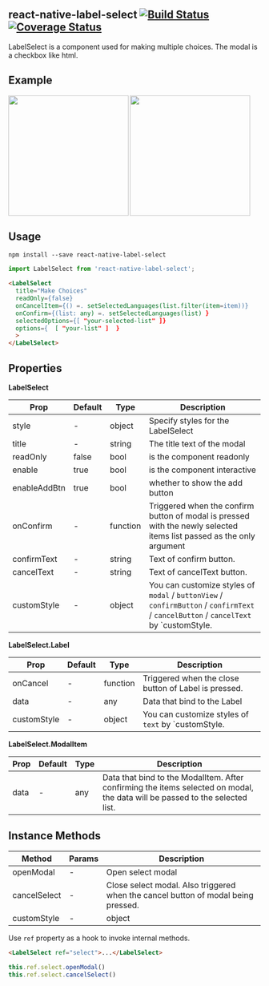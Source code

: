 ## react-native-label-select [![Build Status](https://travis-ci.org/xgfe/react-native-label-select.svg?branch=master)](https://travis-ci.org/xgfe/react-native-label-select) [![Coverage Status](https://coveralls.io/repos/github/Tinysymphony/react-native-label-select/badge.svg?branch=master)](https://coveralls.io/github/Tinysymphony/react-native-label-select?branch=master)
LabelSelect is a component used for making multiple choices. The modal is a checkbox like html.

## Example
<a href="#android" id="android"><img src="./GIF/android.gif" align="left" width="240"/></a>

<a href="#ios" id="ios"><img src="./GIF/ios.gif" width="240"/></a>

## Usage

```shell
npm install --save react-native-label-select
```

```js
import LabelSelect from 'react-native-label-select';
```

```html
<LabelSelect
  title="Make Choices"
  readOnly={false}
  onCancelItem={() =. setSelectedLanguages(list.filter(item=item))}
  onConfirm={(list: any) =. setSelectedLanguages(list) }
  selectedOptions={[ "your-selected-list" ]}
  options={  [ "your-list" ]  }
  >
</LabelSelect>

```

## Properties

**LabelSelect**

| Prop | Default | Type | Description |
| --- | --- | --- | --- |
| style | - | object | Specify styles for the LabelSelect |
| title | - | string | The title text of the modal |
| readOnly | false | bool | is the component readonly |
| enable | true | bool | is the component interactive  |
| enableAddBtn | true | bool | whether to show the add button |
| onConfirm | - | function | Triggered when the confirm button of modal is pressed with the newly selected items list passed as the only argument |
| confirmText | - | string | Text of confirm button. |
| cancelText | - | string | Text of cancelText button. |
| customStyle | - | object | You can customize styles of `modal` / `buttonView` / `confirmButton` / `confirmText` / `cancelButton` / `cancelText` by `customStyle. |

**LabelSelect.Label**


| Prop | Default | Type | Description |
| --- | --- | --- | --- |
| onCancel | - | function | Triggered when the close button of Label is pressed. |
| data | - | any | Data that bind to the Label |
| customStyle | - | object | You can customize styles of `text` by `customStyle. |

**LabelSelect.ModalItem**




| Prop | Default | Type | Description |
| --- | --- | --- | --- |
| data | - | any | Data that bind to the ModalItem. After confirming the items selected on modal, the data will be passed to the selected list. |


## Instance Methods


| Method | Params | Description |
| --- | --- | --- |
| openModal | - | Open select modal |
| cancelSelect | - | Close select modal. Also triggered when the cancel button of modal being pressed. |
| customStyle | - | object | You can customize styles of `modalText` / `outerCircle` / `innerCircle` by `customStyle. |

Use `ref` property as a hook to invoke internal methods.

```html
<LabelSelect ref="select">...</LabelSelect>
```

```js
this.ref.select.openModal()
this.ref.select.cancelSelect()
```
